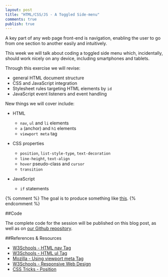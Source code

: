 ```yaml
---
layout: post
title: "HTML/CSS/JS - A Toggled Side-menu"
comments: true
publish: true
---
```


A key part of any web page front-end is navigation, enabling the user to go from one section to another easily and intuitively.

This week we will talk about coding a toggled side menu which, incidentally, should work nicely on any device, including smartphones and tablets.

Through this exercise we will revise:

- general HTML document structure
- CSS and JavaScript integration
- Stylesheet rules targeting HTML elements by `id`
- JavaScript event listeners and event handling

New things we will cover include:

- HTML 
  - `nav`, `ul` and `li` elements
  - `a` (anchor) and `h1` elements
  - `viewport meta` tag

- CSS properties
  - `position`, `list-style-type`, `text-decoration`
  - `line-height`, `text-align` 
  - `hover` pseudo-class and `cursor`
  - `transition`

- JavaScript 
  - `if` statements

{% comment %}
The goal is to produce something like [this](http://mississaugacoding.2fh.co/sidemenu).
{% endcomment %}

##Code

The complete code for the session will be published on this blog post, as well as on [our Github repository](https://github.com/MississaugaCoding//example-html-css-js).

##References &amp; Resources

- [W3Schools - HTML nav Tag](http://www.w3schools.com/tags/tag_nav.asp)
- [W3Schools - HTML ul Tag](http://www.w3schools.com/tags/tag_ul.asp)
- [Mozilla - Using viewport meta Tag](https://developer.mozilla.org/en/docs/Mozilla/Mobile/Viewport_meta_tag)
- [W3Schools - Responsive Web Design](http://www.w3schools.com/css/css_rwd_viewport.asp)
- [CSS Tricks - Position](https://css-tricks.com/absolute-relative-fixed-positioining-how-do-they-differ/)

